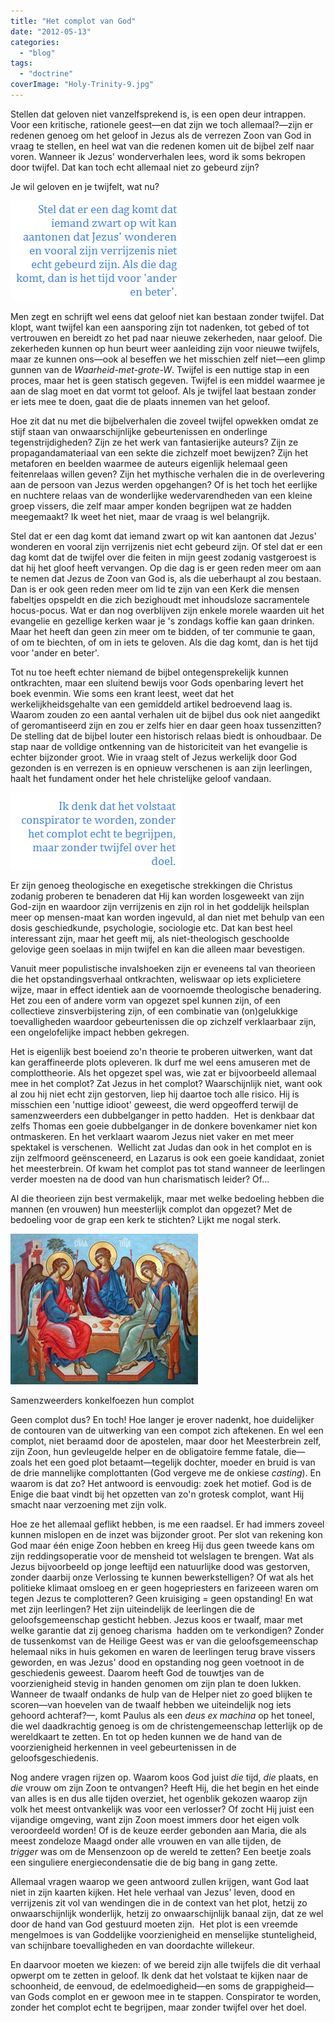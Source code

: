```yaml
---
title: "Het complot van God"
date: "2012-05-13"
categories: 
  - "blog"
tags: 
  - "doctrine"
coverImage: "Holy-Trinity-9.jpg"
---
```


Stellen dat geloven niet vanzelfsprekend is, is een open deur intrappen. Voor een kritische, rationele geest—en dat zijn we toch allemaal?—zijn er redenen genoeg om het geloof in Jezus als de verrezen Zoon van God in vraag te stellen, en heel wat van die redenen komen uit de bijbel zelf naar voren. Wanneer ik Jezus' wonderverhalen lees, word ik soms bekropen door twijfel. Dat kan toch echt allemaal niet zo gebeurd zijn?

Je wil geloven en je twijfelt, wat nu?

![](images/2012-05-13_2148.png)

Men zegt en schrijft wel eens dat geloof niet kan bestaan zonder twijfel. Dat klopt, want twijfel kan een aansporing zijn tot nadenken, tot gebed of tot vertrouwen en bereidt zo het pad naar nieuwe zekerheden, naar geloof. Die zekerheden kunnen op hun beurt weer aanleiding zijn voor nieuwe twijfels, maar ze kunnen ons—ook al beseffen we het misschien zelf niet—een glimp gunnen van de *Waarheid-met-grote-W*. Twijfel is een nuttige stap in een proces, maar het is geen statisch gegeven. Twijfel is een middel waarmee je aan de slag moet en dat vormt tot geloof. Als je twijfel laat bestaan zonder er iets mee te doen, gaat die de plaats innemen van het geloof.

Hoe zit dat nu met die bijbelverhalen die zoveel twijfel opwekken omdat ze stijf staan van onwaarschijnlijke gebeurtenissen en onderlinge tegenstrijdigheden? Zijn ze het werk van fantasierijke auteurs? Zijn ze propagandamateriaal van een sekte die zichzelf moet bewijzen? Zijn het metaforen en beelden waarmee de auteurs eigenlijk helemaal geen feitenrelaas willen geven? Zijn het mythische verhalen die in de overlevering aan de persoon van Jezus werden opgehangen? Of is het toch het eerlijke en nuchtere relaas van de wonderlijke wedervarendheden van een kleine groep vissers, die zelf maar amper konden begrijpen wat ze hadden meegemaakt? Ik weet het niet, maar de vraag is wel belangrijk.

Stel dat er een dag komt dat iemand zwart op wit kan aantonen dat Jezus' wonderen en vooral zijn verrijzenis niet echt gebeurd zijn. Of stel dat er een dag komt dat de twijfel over die feiten in mijn geest zodanig vastgeroest is dat hij het gloof heeft vervangen. Op die dag is er geen reden meer om aan te nemen dat Jezus de Zoon van God is, als die ueberhaupt al zou bestaan. Dan is er ook geen reden meer om lid te zijn van een Kerk die mensen fabeltjes opspeldt en die zich bezighoudt met inhoudsloze sacramentele hocus-pocus. Wat er dan nog overblijven zijn enkele morele waarden uit het evangelie en gezellige kerken waar je 's zondags koffie kan gaan drinken. Maar het heeft dan geen zin meer om te bidden, of ter communie te gaan, of om te biechten, of om in iets te geloven. Als die dag komt, dan is het tijd voor 'ander en beter'.

Tot nu toe heeft echter niemand de bijbel ontegensprekelijk kunnen ontkrachten, maar een sluitend bewijs voor Gods openbaring levert het boek evenmin. Wie soms een krant leest, weet dat het werkelijkheidsgehalte van een gemiddeld artikel bedroevend laag is. Waarom zouden zo een aantal verhalen uit de bijbel dus ook niet aangedikt of geromantiseerd zijn en zou er zelfs hier en daar geen hoax tussenzitten? De stelling dat de bijbel louter een historisch relaas biedt is onhoudbaar. De stap naar de volldige ontkenning van de historiciteit van het evangelie is echter bijzonder groot. Wie in vraag stelt of Jezus werkelijk door God gezonden is en verrezen is en opnieuw verschenen is aan zijn leerlingen, haalt het fundament onder het hele christelijke geloof vandaan.

![](images/2012-05-13_2150.png)

Er zijn genoeg theologische en exegetische strekkingen die Christus zodanig proberen te benaderen dat Hij kan worden losgeweekt van zijn God-zijn en waardoor zijn verrijzenis en zijn rol in het goddelijk heilsplan meer op mensen-maat kan worden ingevuld, al dan niet met behulp van een dosis geschiedkunde, psychologie, sociologie etc. Dat kan best heel interessant zijn, maar het geeft mij, als niet-theologisch geschoolde gelovige geen soelaas in mijn twijfel en kan die alleen maar bevestigen.

Vanuit meer populistische invalshoeken zijn er eveneens tal van theorieen die het opstandingsverhaal ontkrachten, weliswaar op iets explicietere wijze, maar in effect identiek aan de voornoemde theologische benadering. Het zou een of andere vorm van opgezet spel kunnen zijn, of een collectieve zinsverbijstering zijn, of een combinatie van (on)gelukkige toevalligheden waardoor gebeurtenissen die op zichzelf verklaarbaar zijn, een ongelofelijke impact hebben gekregen.

Het is eigenlijk best boeiend zo'n theorie te proberen uitwerken, want dat kan geraffineerde plots opleveren. Ik durf me wel eens amuseren met de complottheorie. Als het opgezet spel was, wie zat er bijvoorbeeld allemaal mee in het complot? Zat Jezus in het complot? Waarschijnlijk niet, want ook al zou hij niet echt zijn gestorven, liep hij daartoe toch alle risico. Hij is misschien een 'nuttige idioot' geweest, die werd opgeofferd terwijl de samenzweerders een dubbelganger in petto hadden.  Het is denkbaar dat zelfs Thomas een goeie dubbelganger in de donkere bovenkamer niet kon ontmaskeren. En het verklaart waarom Jezus niet vaker en met meer spektakel is verschenen.  Wellicht zat Judas dan ook in het complot en is zijn zelfmoord geënsceneerd, en Lazarus is ook een goeie kandidaat, zoniet het meesterbrein. Of kwam het complot pas tot stand wanneer de leerlingen verder moesten na de dood van hun charismatisch leider? Of...

Al die theorieen zijn best vermakelijk, maar met welke bedoeling hebben die mannen (en vrouwen) hun meesterlijk complot dan opgezet? Met de bedoeling voor de grap een kerk te stichten? Lijkt me nogal sterk.

![Samenzweerders konkelfoezen hun complot](images/Holy-Trinity-9-300x241.jpg)

Samenzweerders konkelfoezen hun complot

Geen complot dus? En toch! Hoe langer je erover nadenkt, hoe duidelijker de contouren van de uitwerking van een compot zich aftekenen. En wel een complot, niet beraamd door de apostelen, maar door het Meesterbrein zelf, zijn Zoon, hun gevleugelde helper en de obligatoire femme fatale, die—zoals het een goed plot betaamt—tegelijk dochter, moeder en bruid is van de drie mannelijke complottanten (God vergeve me de onkiese *casting*). En waarom is dat zo? Het antwoord is eenvoudig: zoek het motief. God is de Enige die baat vindt bij het opzetten van zo'n grotesk complot, want Hij smacht naar verzoening met zijn volk.

Hoe ze het allemaal geflikt hebben, is me een raadsel. Er had immers zoveel kunnen mislopen en de inzet was bijzonder groot. Per slot van rekening kon God maar één enige Zoon hebben en kreeg Hij dus geen tweede kans om zijn reddingsoperatie voor de mensheid tot welslagen te brengen. Wat als Jezus bijvoorbeeld op jonge leeftijd een natuurlijke dood was gestorven, zonder daarbij onze Verlossing te kunnen bewerkstelligen? Of wat als het politieke klimaat omsloeg en er geen hogepriesters en farizeeen waren om tegen Jezus te complotteren? Geen kruisiging = geen opstanding! En wat met zijn leerlingen? Het zijn uiteindelijk de leerlingen die de geloofsgemeenschap gesticht hebben. Jezus koos er twaalf, maar met welke garantie dat zij genoeg charisma  hadden om te verkondigen? Zonder de tussenkomst van de Heilige Geest was er van die geloofsgemeenschap helemaal niks in huis gekomen en waren de leerlingen terug brave vissers geworden, en was Jezus' dood en opstanding nog geen voetnoot in de geschiedenis geweest. Daarom heeft God de touwtjes van de voorzienigheid stevig in handen genomen om zijn plan te doen lukken. Wanneer de twaalf ondanks de hulp van de Helper niet zo goed blijken te scoren—van hoevelen van de twaalf hebben we uiteindelijk nog iets gehoord achteraf?—, komt Paulus als een *deus ex machina* op het toneel, die wel daadkrachtig genoeg is om de christengemeenschap letterlijk op de wereldkaart te zetten. En tot op heden kunnen we de hand van de voorzienigheid herkennen in veel gebeurtenissen in de geloofsgeschiedenis.

Nog andere vragen rijzen op. Waarom koos God juist _die_ tijd, _die_ plaats, en _die_ vrouw om zijn Zoon te ontvangen? Heeft Hij, die het begin en het einde van alles is en dus alle tijden overziet, het ogenblik gekozen waarop zijn volk het meest ontvankelijk was voor een verlosser? Of zocht Hij juist een vijandige omgeving, want zijn Zoon moest immers door het eigen volk veroordeeld worden! Of is de keuze eerder gebonden aan Maria, die als meest zondeloze Maagd onder alle vrouwen en van alle tijden, de _trigger_ was om de Mensenzoon op de wereld te zetten? Een beetje zoals een singuliere energiecondensatie die de big bang in gang zette.

Allemaal vragen waarop we geen antwoord zullen krijgen, want God laat niet in zijn kaarten kijken. Het hele verhaal van Jezus' leven, dood en verrijzenis zit vol van wendingen die in de context van het plot, hetzij zo onwaarschijnlijk wonderlijk, hetzij zo onwaarschijnlijk banaal zijn, dat ze wel door de hand van God gestuurd moeten zijn.  Het plot is een vreemde mengelmoes is van Goddelijke voorzienigheid en menselijke stunteligheid, van schijnbare toevalligheden en van doordachte willekeur.

En daarvoor moeten we kiezen: of we bereid zijn alle twijfels die dit verhaal opwerpt om te zetten in geloof. Ik denk dat het volstaat te kijken naar de schoonheid, de eenvoud, de edelmoedigheid—en soms de grappigheid—van Gods complot en er gewoon mee in te stappen. Conspirator te worden, zonder het complot echt te begrijpen, maar zonder twijfel over het doel.
